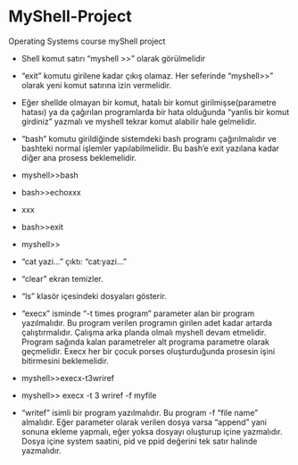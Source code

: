 # MyShell-Project
Operating Systems course myShell project   

* Shell komut satırı “myshell >>” olarak görülmelidir

* “exit” komutu girilene kadar çıkış olamaz. Her seferinde “myshell>>” olarak yeni komut satırına izin
vermelidir. 

* Eğer shellde olmayan bir komut, hatalı bir komut girilmişse(parametre hatası) ya da çağırılan
programlarda bir hata olduğunda “yanlis bir komut girdiniz” yazmalı ve myshell tekrar komut alabilir
hale gelmelidir.

* “bash” komutu girildiğinde sistemdeki bash programı çağırılmalıdır ve bashteki normal işlemler
yapılabilmelidir. Bu bash’e exit yazılana kadar diğer ana prosess beklemelidir. 
* myshell>>bash
* bash>>echoxxx
* xxx
* bash>>exit
* myshell>>

* “cat yazi...” çıktı: “cat:yazi...” 
* “clear” ekran temizler. 
* “ls” klasör içesindeki dosyaları gösterir.

* “execx” isminde “-t times program” parameter alan bir program yazılmalıdır. Bu program verilen
programın girilen adet kadar artarda çalıştırmalıdır. Çalışma arka planda olmalı myshell devam etmelidir. Program sağında kalan parametreler alt programa parametre olarak geçmelidir. Execx her bir çocuk porses oluşturduğunda prosesin işini bitirmesini beklemelidir.
* myshell>>execx-t3wriref
* myshell>> execx -t 3 wriref -f myfile

* “writef” isimli bir program yazılmalıdır. Bu program -f “file name” almalıdır. Eğer parameter olarak
verilen dosya varsa “append” yani sonuna ekleme yapmalı, eğer yoksa dosyayı oluşturup içine
yazmalıdır. Dosya içine system saatini, pid ve ppid değerini tek satır halinde yazmalıdır. 

